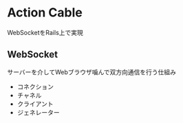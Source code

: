 # Action Cable
WebSocketをRails上で実現
## WebSocket
サーバーを介してWebブラウザ噛んで双方向通信を行う仕組み

- コネクション
- チャネル
- クライアント
- ジェネレーター

